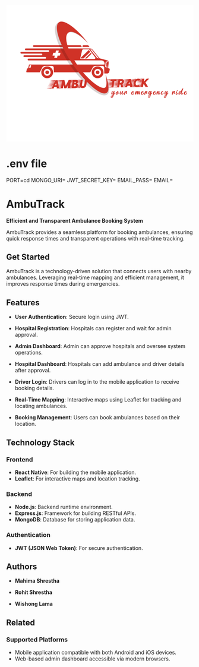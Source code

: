 ![AmbuTrack Logo](./frontend/assets/AmbuTrackLogo.png "AmbuTrack Logo")

# .env file

PORT=cd
MONGO_URI=
JWT_SECRET_KEY=
EMAIL_PASS=
EMAIL=

# AmbuTrack

**Efficient and Transparent Ambulance Booking System**

AmbuTrack provides a seamless platform for booking ambulances, ensuring quick response times and transparent operations with real-time tracking.

## Get Started

AmbuTrack is a technology-driven solution that connects users with nearby ambulances. Leveraging real-time mapping and efficient management, it improves response times during emergencies.

## Features

- **User Authentication**: Secure login using JWT.

- **Hospital Registration**: Hospitals can register and wait for admin approval.

- **Admin Dashboard**: Admin can approve hospitals and oversee system operations.

- **Hospital Dashboard**: Hospitals can add ambulance and driver details after approval.

- **Driver Login**: Drivers can log in to the mobile application to receive booking details.

- **Real-Time Mapping**: Interactive maps using Leaflet for tracking and locating ambulances.

- **Booking Management**: Users can book ambulances based on their location.

## Technology Stack

### Frontend

- **React Native**: For building the mobile application.
- **Leaflet**: For interactive maps and location tracking.

### Backend

- **Node.js**: Backend runtime environment.
- **Express.js**: Framework for building RESTful APIs.
- **MongoDB**: Database for storing application data.

### Authentication

- **JWT (JSON Web Token)**: For secure authentication.

## Authors

- **Mahima Shrestha**

- **Rohit Shrestha**

- **Wishong Lama**

## Related

### Supported Platforms

- Mobile application compatible with both Android and iOS devices.
- Web-based admin dashboard accessible via modern browsers.
